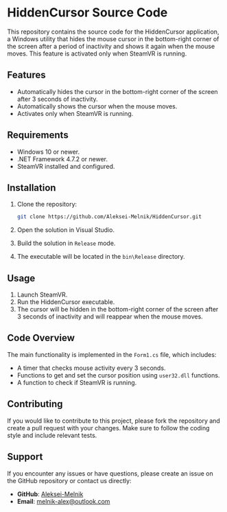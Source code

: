 # HiddenCursor Source Code

This repository contains the source code for the HiddenCursor application, a Windows utility that hides the mouse cursor in the bottom-right corner of the screen after a period of inactivity and shows it again when the mouse moves. This feature is activated only when SteamVR is running.

## Features
- Automatically hides the cursor in the bottom-right corner of the screen after 3 seconds of inactivity.
- Automatically shows the cursor when the mouse moves.
- Activates only when SteamVR is running.

## Requirements
- Windows 10 or newer.
- .NET Framework 4.7.2 or newer.
- SteamVR installed and configured.

## Installation
1. Clone the repository:
    ```sh
    git clone https://github.com/Aleksei-Melnik/HiddenCursor.git
    ```

2. Open the solution in Visual Studio.

3. Build the solution in `Release` mode.

4. The executable will be located in the `bin\Release` directory.

## Usage
1. Launch SteamVR.
2. Run the HiddenCursor executable.
3. The cursor will be hidden in the bottom-right corner of the screen after 3 seconds of inactivity and will reappear when the mouse moves.

## Code Overview
The main functionality is implemented in the `Form1.cs` file, which includes:
- A timer that checks mouse activity every 3 seconds.
- Functions to get and set the cursor position using `user32.dll` functions.
- A function to check if SteamVR is running.

## Contributing
If you would like to contribute to this project, please fork the repository and create a pull request with your changes. Make sure to follow the coding style and include relevant tests.

## Support
If you encounter any issues or have questions, please create an issue on the GitHub repository or contact us directly:
- **GitHub**: [Aleksei-Melnik](https://github.com/Aleksei-Melnik)
- **Email**: melnik-alex@outlook.com
